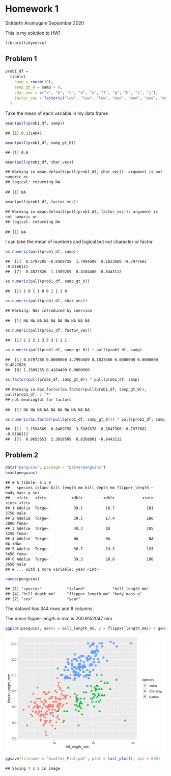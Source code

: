 Homework 1
================
Siddarth Arumugam
September 2020

This is my solution to HW1

``` r
library(tidyverse)
```

## Problem 1

``` r
prob1_df = 
  tibble(
    samp = rnorm(10),
    samp_gt_0 = samp > 0,
    char_vec = c("a", "b", "c", "d", "e", "f", "g", "h", "i", "j"),
    factor_vec = factor(c("low", "low", "low", "mod", "mod", "mod", "mod", "high", "high", "high"))
  )
```

Take the mean of each variable in my data frame

``` r
mean(pull(prob1_df, samp))
```

    ## [1] 0.1314047

``` r
mean(pull(prob1_df, samp_gt_0))
```

    ## [1] 0.6

``` r
mean(pull(prob1_df, char_vec))
```

    ## Warning in mean.default(pull(prob1_df, char_vec)): argument is not numeric or
    ## logical: returning NA

    ## [1] NA

``` r
mean(pull(prob1_df, factor_vec))
```

    ## Warning in mean.default(pull(prob1_df, factor_vec)): argument is not numeric or
    ## logical: returning NA

    ## [1] NA

I can take the mean of numbers and logical but not character or factor

``` r
as.numeric(pull(prob1_df, samp))
```

    ##  [1]  0.5797285 -0.8409758  1.7994689  0.1823680 -0.7977682 -0.8166111
    ##  [7]  0.4827826  1.1509255  0.4184400 -0.8443112

``` r
as.numeric(pull(prob1_df, samp_gt_0))
```

    ##  [1] 1 0 1 1 0 0 1 1 1 0

``` r
as.numeric(pull(prob1_df, char_vec))
```

    ## Warning: NAs introduced by coercion

    ##  [1] NA NA NA NA NA NA NA NA NA NA

``` r
as.numeric(pull(prob1_df, factor_vec))
```

    ##  [1] 2 2 2 3 3 3 3 1 1 1

``` r
as.numeric(pull(prob1_df, samp_gt_0)) * pull(prob1_df, samp)
```

    ##  [1] 0.5797285 0.0000000 1.7994689 0.1823680 0.0000000 0.0000000 0.4827826
    ##  [8] 1.1509255 0.4184400 0.0000000

``` r
as.factor(pull(prob1_df, samp_gt_0)) * pull(prob1_df, samp)
```

    ## Warning in Ops.factor(as.factor(pull(prob1_df, samp_gt_0)), pull(prob1_df, : '*'
    ## not meaningful for factors

    ##  [1] NA NA NA NA NA NA NA NA NA NA

``` r
as.numeric(as.factor(pull(prob1_df, samp_gt_0))) * pull(prob1_df, samp)
```

    ##  [1]  1.1594569 -0.8409758  3.5989378  0.3647360 -0.7977682 -0.8166111
    ##  [7]  0.9655653  2.3018509  0.8368801 -0.8443112

## Problem 2

``` r
data("penguins", package = "palmerpenguins")
head(penguins)
```

    ## # A tibble: 6 x 8
    ##   species island bill_length_mm bill_depth_mm flipper_length_~ body_mass_g sex  
    ##   <fct>   <fct>           <dbl>         <dbl>            <int>       <int> <fct>
    ## 1 Adelie  Torge~           39.1          18.7              181        3750 male 
    ## 2 Adelie  Torge~           39.5          17.4              186        3800 fema~
    ## 3 Adelie  Torge~           40.3          18                195        3250 fema~
    ## 4 Adelie  Torge~           NA            NA                 NA          NA <NA> 
    ## 5 Adelie  Torge~           36.7          19.3              193        3450 fema~
    ## 6 Adelie  Torge~           39.3          20.6              190        3650 male 
    ## # ... with 1 more variable: year <int>

``` r
names(penguins)
```

    ## [1] "species"           "island"            "bill_length_mm"   
    ## [4] "bill_depth_mm"     "flipper_length_mm" "body_mass_g"      
    ## [7] "sex"               "year"

The dataset has 344 rows and 8 columns.

The mean flipper length in mm is 200.9152047 mm

``` r
ggplot(penguins, aes(x = bill_length_mm, y = flipper_length_mm)) + geom_point(na.rm = TRUE, aes(color = species, shape = species), size = 2.5)
```

![](p8105_hw1_sa3418_files/figure-gfm/unnamed-chunk-8-1.png)<!-- -->

``` r
ggsave(filename = 'Scatter_Plot.pdf', plot = last_plot(), dpi = 600)
```

    ## Saving 7 x 5 in image
